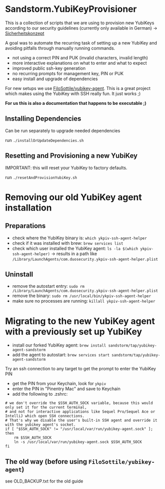 # Sandstorm.YubiKeyProvisioner

This is a collection of scripts that we are using to provision new YubiKeys according
to our security guidelines (currently only available in German) -> [Sicherheitskonzept](https://sandstorm.de/de/datenschutz-und-datensicherheit/sicherheitskonzept.html)

A goal was to automate the recurring task of setting up a new YubiKey and avoiding pitfalls
through manually running commands.

* not using a correct PIN and PUK (invalid characters, invalid length)
* more interactive explanations on what to enter and what to expect
* improved public ssh-key generation
* no recurring prompts for management key, PIN or PUK
* easy install and upgrade of dependencies

For new setups we use [FiloSottile/yubikey-agent](https://github.com/FiloSottile/yubikey-agent). This is a great project
which makes using the YubiKey with SSH really fun. It just works ;)

**For us this is also a documentation that happens to be executable ;)**

## Installing Dependencies

Can be run separately to upgrade needed dependencies  

run `./installOrUpdateDependencies.sh`

## Resetting and Provisioning a new YubiKey

IMPORTANT: this will reset your YubiKey to factory defaults.

run `./resetAndProvisionYubiKey.sh`

# Removing our old YubiKey agent installation

## Preparations

* check where the YubiKey binary is: `which ykpiv-ssh-agent-helper`
* check if it was installed with brew: `brew services list`
* check which user installed the YubiKey agent: `ls -la $(which ykpiv-ssh-agent-helper)` -> results in a path like `/Library/LaunchAgents/com.duosecurity.ykpiv-ssh-agent-helper.plist`

## Uninstall

* remove the autostart entry: `sudo rm /Library/LaunchAgents/com.duosecurity.ykpiv-ssh-agent-helper.plist`
* remove the binary: `sudo rm /usr/local/bin/ykpiv-ssh-agent-helper`
* make sure no processes are running: `killall ykpiv-ssh-agent-helper`

# Migrating to the new YubiKey agent with a previously set up YubiKey

* install our forked YubiKey agent: `brew install sandstorm/tap/yubikey-agent-sandstorm`
* add the agent to autostart: `brew services start sandstorm/tap/yubikey-agent-sandstorm`

Try an ssh connection to any target to get the prompt to enter the YubiKey PIN

* get the PIN from your Keychain, look for `ykpiv`
* enter the PIN in "Pinentry Mac" and save to Keychain
* add the following to .zshrc:

```shell
# we don't override the $SSH_AUTH_SOCK variable, because this would only set it for the current terminal,
# and not for interactive applications like Sequel Pro/Sequel Ace or IntelliJ which open SSH connections.
# That's why we disable the user's built-in SSH agent and override it with the yubikey agent's socket.
if [ "$SSH_AUTH_SOCK" != "/usr/local/var/run/yubikey-agent.sock" ]; then
    rm $SSH_AUTH_SOCK
    ln -s /usr/local/var/run/yubikey-agent.sock $SSH_AUTH_SOCK
fi
```

## The old way (before using `FiloSottile/yubikey-agent`)

see OLD_BACKUP.txt for the old guide
